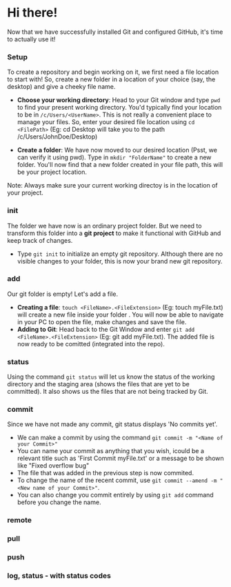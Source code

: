 # Hi there!

Now that we have successfully installed Git and configured GitHub, it's time to actually use it! 

### Setup
To create a repository and begin working on it, we first need a file location to start with! So, create a new folder in a location of your choice (say, the desktop) and give a cheeky file name.

 - **Choose your working directory**: Head to your Git window and type `pwd` to find your present working directory. You'd typically find your location to be in `/c/Users/<UserName>`. This is not really a convenient place to manage your files. So, enter your desired file location using `cd <FilePath>` (Eg: cd Desktop will take you to the path /c/Users/JohnDoe/Desktop)
 
 - **Create a folder**: We have now moved to our desired location (Psst, we can verify it using pwd). Type in `mkdir "FolderName"` to create a new folder. You'll now find that a new folder created in your file path, this will be your project location.

Note: Always make sure your current working directoy is in the location of your project.

### init

The folder we have now is an ordinary project folder. But we need to transform this folder into a **git project** to make it functional with GitHub and keep track of changes.

 - Type `git init` to initialize an empty git repository. Although there are no visible changes to your folder, this is now your brand new git repository.
 
### add 
Our git folder is empty! Let's add a file.

 - **Creating a file**: `touch <FileName>.<FileExtension>` (Eg: touch myFile.txt) will create a new file inside your folder . You will now be able to navigate in your PC to open the file, make changes and save the file.
 - **Adding to Git**: Head back to the Git Window and enter `git add <FileName>.<FileExtension>` (Eg: git add myFile.txt). The added file is now ready to be comitted (integrated into the repo).
### status 

Using the command `git status` will let us know the status of the working directory and the staging area (shows the files that are yet to be committed). It also shows us the files that are not being tracked by Git. 

### commit 

Since we have not made any commit, git status displays 'No commits yet'.

 - We can make a commit by using the command `git commit -m "<Name of your Commit>"` 
 - You can name your commit as anything that you wish, icould be a relevant title such as 'First Commit myFile.txt' or a message to be shown like "Fixed overflow bug"
 - The file that was added in the previous step is now commited.
 - To change the name of the recent commit, use `git commit --amend -m "<New name of your Commit>"`. 
 - You can also change you commit entirely by using `git add` command before you change the name.

### remote 
### pull
### push 
### log, status - with status codes 
